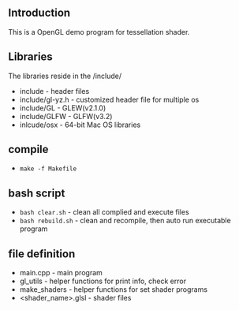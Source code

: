 
## Introduction ##
This is a OpenGL demo program for tessellation shader.

## Libraries ##
The libraries reside in the /include/
* include - header files
* include/gl-yz.h - customized header file for multiple os
* include/GL - GLEW(v2.1.0)
* include/GLFW - GLFW(v3.2)
* inlcude/osx - 64-bit Mac OS libraries

## compile ##
* `make -f Makefile`

## bash script ##
* `bash clear.sh` - clean all complied and execute files
* `bash rebuild.sh` - clean and recompile, then auto run executable program

## file definition ##
* main.cpp - main program
* gl_utils - helper functions for print info, check error
* make_shaders - helper functions for set shader programs
* <shader_name>.glsl - shader files
